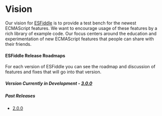 # Vision

Our vision for [ESFiddle](https://esfiddle.net) is to provide a test bench for the newest ECMAScript features.
We want to encourage usage of these features by a rich library of example code.
Our focus centers around the education and experimentation of new ECMAScript features that people can share with their friends.

#### ESFiddle Release Roadmaps

For each version of ESFiddle you can see the roadmap and discussion of features and fixes that will go into that version.

##### Version Currently in Development - [3.0.0](https://github.com/esfiddle/esfiddle/issues/66)

##### Past Releases

* [2.0.0](https://github.com/esfiddle/esfiddle/issues/47)
